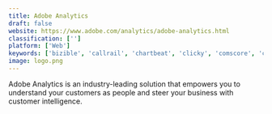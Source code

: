 ```yaml
---
title: Adobe Analytics
draft: false 
website: https://www.adobe.com/analytics/adobe-analytics.html
classification: ['']
platform: ['Web']
keywords: ['bizible', 'callrail', 'chartbeat', 'clicky', 'comscore', 'countly', 'evergage', 'google_analytics', 'google_analytics_premium', 'google_tag_manager', 'heap', 'hotjar', 'kissmetrics', 'looker', 'matomo', 'pendo', 'segment', 'siteimprove', 'smartlook', 'statcounter', 'tapclicks', 'woopra']
image: logo.png
---
```

Adobe Analytics is an industry-leading solution that empowers you to understand your customers as people and steer your business with customer intelligence.